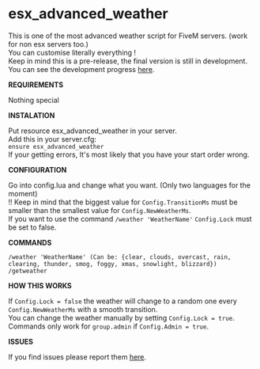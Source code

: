 # esx_advanced_weather  
This is one of the most advanced weather script for FiveM servers. (work for non esx servers too.)  
You can customise literally everything !  
Keep in mind this is a pre-release, the final version is still in development.   
You can see the development progress [here](https://github.com/Jardi-land/esx_advanced_weather/projects/1).  

**REQUIREMENTS**  

Nothing special  

**INSTALATION**  

Put resource esx_advanced_weather in your server.  
Add this in your server.cfg:  
```ensure esx_advanced_weather```   
If your getting errors, It's most likely that you have your start order wrong.  

**CONFIGURATION**  

Go into config.lua and change what you want. (Only two languages for the moment)  
!! Keep in mind that the biggest value for ```Config.TransitionMs``` must be smaller than the smallest value for ```Config.NewWeatherMs```.  
If you want to use the command ```/weather 'WeatherName'``` ```Config.Lock``` must be set to false.  

**COMMANDS**  

```
/weather 'WeatherName' (Can be: {clear, clouds, overcast, rain, clearing, thunder, smog, foggy, xmas, snowlight, blizzard})  
/getweather  
```

**HOW THIS WORKS**  

If ```Config.Lock = false``` the weather will change to a random one every ```Config.NewWeatherMs``` with a smooth transition.  
You can change the weather manually by setting ```Config.Lock = true```.  
Commands only work for ```group.admin``` if ```Config.Admin = true```.  

**ISSUES**  

If you find issues please report them [here](https://github.com/Jardi-land/esx_advanced_weather/issues).  
